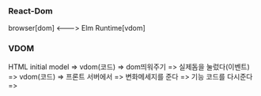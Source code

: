 
### React-Dom

browser[dom] <---> Elm Runtime[vdom]

### VDOM
HTML
initial model =>  vdom(코드) =>  dom띄워주기 => 실제돔을 눌렀다(이벤트) => vdom(코드)
=> 프론트 서버에서 => 변화메세지를 준다 => 기능 코드를 다시준다 => 